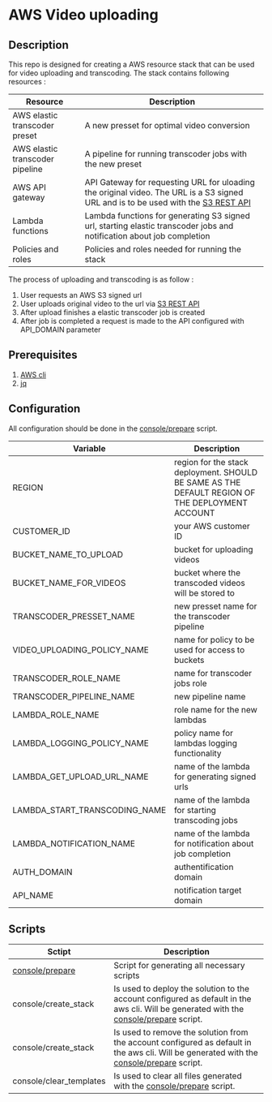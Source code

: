 # AWS Video uploading
## Description
This repo is designed for creating a AWS resource stack that can be used for video uploading and transcoding. The stack contains following resources :

|Resource|Description|
|--------|-----------|
|AWS elastic transcoder preset|A new presset for optimal video conversion|
|AWS elastic transcoder pipeline|A pipeline for running transcoder jobs with the new preset|
|AWS API gateway|API Gateway for requesting URL for uloading the original video. The URL is a S3 signed URL and is to be used with the [S3 REST API](https://docs.aws.amazon.com/AmazonS3/latest/API/Welcome.html)|
|Lambda functions|Lambda functions for generating S3 signed url, starting elastic transcoder jobs and notification about job completion|
|Policies and roles|Policies and roles needed for running the stack |

The process of uploading and transcoding is as follow :
1. User requests an AWS S3 signed url 
2. User uploads original video to the url via [S3 REST API](https://docs.aws.amazon.com/AmazonS3/latest/API/Welcome.html)
3. After upload finishes a elastic transcoder job is created
4. After job is completed a request is made to the API configured with API_DOMAIN parameter

## Prerequisites
1. [AWS cli](https://docs.aws.amazon.com/cli/latest/userguide/cli-chap-install.html "Howto install aws cli")
2. [jq](https://stedolan.github.io/jq/download/ "Howto install jq")
## Configuration
All configuration should be done in the [console/prepare](console/prepare) script.

| Variable        | Description           |
| ------------- |-------------|
|REGION|region for the stack deployment. SHOULD BE SAME AS THE  DEFAULT REGION OF THE DEPLOYMENT ACCOUNT
|CUSTOMER_ID|your AWS customer ID
|BUCKET_NAME_TO_UPLOAD|bucket for uploading videos 
|BUCKET_NAME_FOR_VIDEOS|bucket where the transcoded videos will be stored to
|TRANSCODER_PRESSET_NAME|new presset name for the transcoder pipeline
|VIDEO_UPLOADING_POLICY_NAME|name for policy to be used for access to buckets
|TRANSCODER_ROLE_NAME|name for transcoder jobs role
|TRANSCODER_PIPELINE_NAME|new pipeline name
|LAMBDA_ROLE_NAME|role name for the new lambdas
|LAMBDA_LOGGING_POLICY_NAME|policy name for lambdas logging functionality
|LAMBDA_GET_UPLOAD_URL_NAME|name of the lambda for generating signed urls
|LAMBDA_START_TRANSCODING_NAME|name of the lambda for starting transcoding jobs
|LAMBDA_NOTIFICATION_NAME|name of the lambda for notification about job completion
|AUTH_DOMAIN|authentification domain
|API_NAME|notification target domain
## Scripts
|Sctipt|Description|
|------|-----------|
|[console/prepare](console/prepare)|Script for generating all necessary scripts
|console/create_stack| Is used to deploy the solution to the account configured as default in the aws cli. Will be generated with the [console/prepare](console/prepare) script. 
|console/create_stack| Is used to remove the solution from the account configured as default in the aws cli. Will be generated with the [console/prepare](console/prepare) script. 
|console/clear_templates| Is used to clear all files generated with the [console/prepare](console/prepare) script. 

